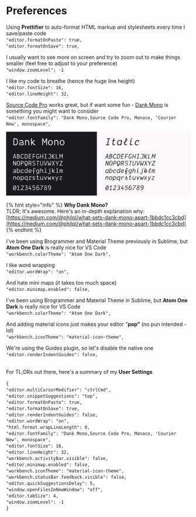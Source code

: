 # Preferences

Using **Prettifier** to auto-format HTML markup and stylesheets every time I save/paste code\
`"editor.formatOnPaste": true,` \
`"editor.formatOnSave": true,`&#x20;

I usually want to see more on screen and try to zoom out to make things smaller (feel free to adjust to your preference)\
`"window.zoomLevel": -1`&#x20;

I like my code to breathe (hence the huge line height)\
`"editor.fontSize": 16,` \
`"editor.lineHeight": 32,`

[Source Code Pro](https://fonts.google.com/specimen/Source+Code+Pro) works great, but if want some fun - [Dank Mono](https://dank.sh/) is something you might want to consider\
`"editor.fontFamily": "Dank Mono,Source Code Pro, Monaco, 'Courier New', monospace",`

![Dank Mono - love the ligatures too!](<../../../.gitbook/assets/image (18).png>)

{% hint style="info" %}
**Why Dank Mono?**\
TLDR; It's awesome. Here's an in-depth explanation why: [https://medium.com/@philpl/what-sets-dank-mono-apart-1bbdc1cc3cbd](https://medium.com/@philpl/what-sets-dank-mono-apart-1bbdc1cc3cbd)
{% endhint %}

I've been using Brogrammer and Material Theme previously in Sublime, but **Atom One Dark** is really nice for VS Code\
`"workbench.colorTheme": "Atom One Dark",`

I like word wrapping\
`"editor.wordWrap": "on",`

And hate mini maps (it takes too much space)\
`"editor.minimap.enabled": false,`

I've been using Brogrammer and Material Theme in Sublime, but **Atom One Dark** is really nice for VS Code\
`"workbench.colorTheme": "Atom One Dark",`

And adding material icons just makes your editor "**pop"** (no pun intended - lol)\
`"workbench.iconTheme": "material-icon-theme",`

We're using the Guides plugin, so let's disable the native one\
`"editor.renderIndentGuides": false,`

\
For TL;DRs out there, here's a summary of my **User Settings**

`{` \
`"editor.multiCursorModifier": "ctrlCmd",` \
`"editor.snippetSuggestions": "top",` \
`"editor.formatOnPaste": true,` \
`"editor.formatOnSave": true,` \
`"editor.renderIndentGuides": false,` \
`"editor.wordWrap": "on",` \
`"html.format.wrapLineLength": 0,` \
`"editor.fontFamily": "Dank Mono,Source Code Pro, Monaco, 'Courier New', monospace",` \
`"editor.fontSize": 16,` \
`"editor.lineHeight": 32,` \
`"workbench.activityBar.visible": false,` \
`"editor.minimap.enabled": false,` \
`"workbench.iconTheme": "material-icon-theme",` \
`"workbench.statusBar.feedback.visible": false,` \
`"editor.quickSuggestionsDelay": 5,` \
`"window.openFilesInNewWindow": "off",` \
`"editor.tabSize": 4,` \
`"window.zoomLevel": -1` \
`}`


